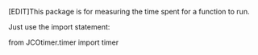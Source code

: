 [EDIT]This package is for measuring the time spent for a function to run.

Just use the import  statement:

from JCOtimer.timer import timer
